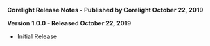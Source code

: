 **Corelight Release Notes - Published by Corelight October 22, 2019**


**Version 1.0.0 - Released October 22, 2019**

* Initial Release
